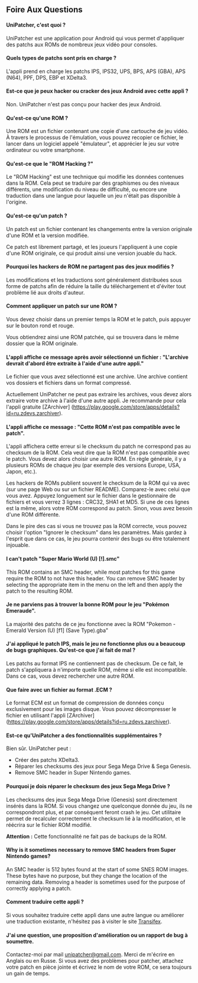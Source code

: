 ## Foire Aux Questions

#### UniPatcher, c'est quoi ?

UniPatcher est une application pour Android qui vous permet d'appliquer des patchs aux ROMs de nombreux jeux vidéo pour consoles.

#### Quels types de patchs sont pris en charge ?

L'appli prend en charge les patchs IPS, IPS32, UPS, BPS, APS (GBA), APS (N64), PPF, DPS, EBP et XDelta3.

#### Est-ce que je peux hacker ou cracker des jeux Android avec cette appli ?

Non. UniPatcher n'est pas conçu pour hacker des jeux Android.

#### Qu'est-ce qu'une ROM ?

Une ROM est un fichier contenant une copie d'une cartouche de jeu vidéo. À travers le processus de l'émulation, vous pouvez recopier ce fichier, le lancer dans un logiciel appelé "émulateur", et apprécier le jeu sur votre ordinateur ou votre smartphone.

#### Qu'est-ce que le "ROM Hacking ?"

Le "ROM Hacking" est une technique qui modifie les données contenues dans la ROM. Cela peut se traduire par des graphismes ou des niveaux différents, une modification du niveau de difficulté, ou encore une traduction dans une langue pour laquelle un jeu n'était pas disponible à l'origine.

#### Qu'est-ce qu'un patch ?

Un patch est un fichier contenant les changements entre la version originale d'une ROM et la version modifiée.

Ce patch est librement partagé, et les joueurs l'appliquent à une copie d'une ROM originale, ce qui produit ainsi une version jouable du hack.

#### Pourquoi les hackers de ROM ne partagent pas des jeux modifiés ?

Les modifications et les traductions sont généralement distribuées sous forme de patchs afin de réduire la taille du téléchargement et d'éviter tout problème lié aux droits d'auteur.

#### Comment appliquer un patch sur une ROM ?

Vous devez choisir dans un premier temps la ROM et le patch, puis appuyer sur le bouton rond et rouge.

Vous obtiendrez ainsi une ROM patchée, qui se trouvera dans le même dossier que la ROM originale.

#### L'appli affiche ce message après avoir sélectionné un fichier : "L'archive devrait d'abord être extraite à l'aide d'une autre appli."

Le fichier que vous avez sélectionné est une archive. Une archive contient vos dossiers et fichiers dans un format compressé.

Actuellement UniPatcher ne peut pas extraire les archives, vous devez alors extraire votre archive à l'aide d'une autre appli. Je recommande pour cela l'appli gratuite [ZArchiver] (https://play.google.com/store/apps/details?id=ru.zdevs.zarchiver).

#### L'appli affiche ce message : "Cette ROM n'est pas compatible avec le patch".

L'appli affichera cette erreur si le checksum du patch ne correspond pas au checksum de la ROM. Cela veut dire que la ROM n'est pas compatible avec le patch. Vous devez alors choisir une autre ROM. En règle générale, il y a plusieurs ROMs de chaque jeu (par exemple des versions Europe, USA, Japon, etc.). 

Les hackers de ROMs publient souvent le checksum de la ROM qui va avec (sur une page Web ou sur un fichier README). Comparez-le avec celui que vous avez. Appuyez longuement sur le fichier dans le gestionnaire de fichiers et vous verrez 3 lignes : CRC32, SHA1 et MD5. Si une de ces lignes est la même, alors votre ROM correspond au patch. Sinon, vous avez besoin d'une ROM différente.

Dans le pire des cas si vous ne trouvez pas la ROM correcte, vous pouvez choisir l'option "Ignorer le checksum" dans les paramètres. Mais gardez à l'esprit que dans ce cas, le jeu pourra contenir des bugs ou être totalement injouable.

#### I can't patch "Super Mario World (U) [!].smc"

This ROM contains an SMC header, while most patches for this game require the ROM to not have this header. You can remove SMC header by selecting the appropriate item in the menu on the left and then apply the patch to the resulting ROM.

#### Je ne parviens pas à trouver la bonne ROM pour le jeu "Pokémon Emeraude".

La majorité des patchs de ce jeu fonctionne avec la ROM "Pokemon - Emerald Version (U) \[f1\] (Save Type).gba"

#### J'ai appliqué le patch IPS, mais le jeu ne fonctionne plus ou a beaucoup de bugs graphiques. Qu'est-ce que j'ai fait de mal ?

Les patchs au format IPS ne contiennent pas de checksum. De ce fait, le patch s'appliquera à n'importe quelle ROM, même si elle est incompatible. Dans ce cas, vous devez rechercher une autre ROM.

#### Que faire avec un fichier au format .ECM ?

Le format ECM est un format de compression de données conçu exclusivement pour les images disque. Vous pouvez décompresser le fichier en utilisant l'appli [ZArchiver] (https://play.google.com/store/apps/details?id=ru.zdevs.zarchiver).

#### Est-ce qu'UniPatcher a des fonctionnalités supplémentaires ?

Bien sûr. UniPatcher peut :

- Créer des patchs XDelta3.
- Réparer les checksums des jeux pour Sega Mega Drive & Sega Genesis.
- Remove SMC header in Super Nintendo games.

#### Pourquoi je dois réparer le checksum des jeux Sega Mega Drive ?

Les checksums des jeux Sega Mega Drive (Genesis) sont directement insérés dans la ROM. Si vous changez une quelconque donnée du jeu, ils ne correspondront plus, et par conséquent feront crash le jeu. Cet utilitaire permet de recalculer correctement le checksum lié à la modification, et le réécrira sur le fichier ROM modifié.

**Attention :** Cette fonctionnalité ne fait pas de backups de la ROM.

#### Why is it sometimes necessary to remove SMC headers from Super Nintendo games?

An SMC header is 512 bytes found at the start of some SNES ROM images. These bytes have no purpose, but they change the location of the remaining data. Removing a header is sometimes used for the purpose of correctly applying a patch.

#### Comment traduire cette appli ?

Si vous souhaitez traduire cette appli dans une autre langue ou améliorer une traduction existante, n'hésitez pas à visiter le site [Transifex](https://www.transifex.com/unipatcher/unipatcher/dashboard/).

#### J'ai une question, une proposition d'amélioration ou un rapport de bug à soumettre.

Contactez-moi par mail <unipatcher@gmail.com>. Merci de m'écrire en Anglais ou en Russe. Si vous avez des problèmes pour patcher, attachez votre patch en pièce jointe et écrivez le nom de votre ROM, ce sera toujours un gain de temps.